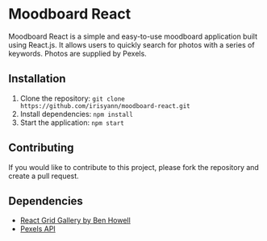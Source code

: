 # Moodboard React

Moodboard React is a simple and easy-to-use moodboard application built using React.js. It allows users to quickly search for photos with a series of keywords. Photos are supplied by Pexels. 

## Installation
1. Clone the repository: `git clone https://github.com/irisyann/moodboard-react.git`
2. Install dependencies: `npm install`
3. Start the application: `npm start`

## Contributing
If you would like to contribute to this project, please fork the repository and create a pull request. 

## Dependencies
- [React Grid Gallery by Ben Howell](https://benhowell.github.io/react-grid-gallery/)
- [Pexels API](https://www.pexels.com/)
